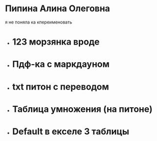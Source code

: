# Пипина Алина Олеговна
я не поняла ка кпереименовать
- # 123 морзянка вроде
- # Пдф-ка с маркдауном
- # txt питон с переводом
- # Таблица умножения (на питоне)
- # Default в екселе 3 таблицы

